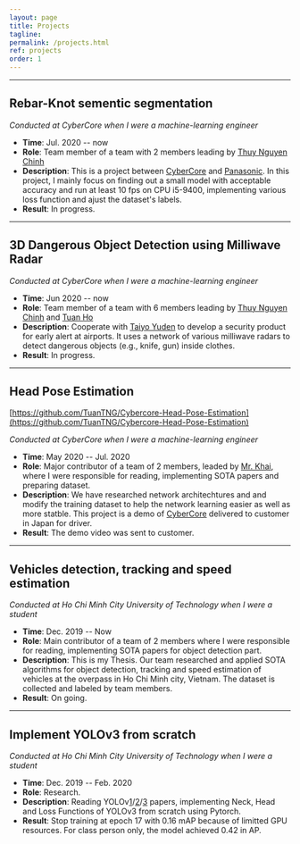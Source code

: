 ```yaml
---
layout: page
title: Projects
tagline: 
permalink: /projects.html
ref: projects
order: 1
---
```


------
## Rebar-Knot sementic segmentation
*Conducted at CyberCore when I were a machine-learning engineer*
* **Time**: Jul. 2020 -- now
* **Role**: Team member of a team with 2 members leading by [Thuy Nguyen Chinh](https://thuyngch.github.io/)
* **Description**: This is a project between [CyberCore](http://cybercore.co.jp/) and [Panasonic](https://panasonic.jp/). In this project, I mainly focus on finding out a small model with acceptable accuracy and run at least 10 fps on CPU i5-9400, implementing various loss function and ajust the dataset's labels.
* **Result**: In progress.

------
## 3D Dangerous Object Detection using Milliwave Radar
*Conducted at CyberCore when I were a machine-learning engineer*
* **Time**: Jun 2020 -- now
* **Role**: Team member of a team with 6 members leading by [Thuy Nguyen Chinh](https://thuyngch.github.io/) and [Tuan Ho](https://www.linkedin.com/in/tuan-ho-4bba81174/?originalSubdomain=vn)
* **Description**: Cooperate with [Taiyo Yuden](https://www.yuden.co.jp/eu/) to develop a security product for early alert at airports. It uses a network of various milliwave radars to detect dangerous objects (e.g., knife, gun) inside clothes.
* **Result**: In progress.

------
## Head Pose Estimation
[https://github.com/TuanTNG/Cybercore-Head-Pose-Estimation](https://github.com/TuanTNG/Cybercore-Head-Pose-Estimation)

*Conducted at CyberCore when I were a machine-learning engineer*
* **Time**: May 2020 -- Jul. 2020
* **Role**: Major contributor of a team of 2 members, leaded by [Mr. Khai](https://www.linkedin.com/in/nqkhai1706/?originalSubdomain=vn), where I were responsible for reading, implementing SOTA papers and preparing dataset.
* **Description**: We have researched network architechtures and and modify the training dataset to help the network learning easier as well as more statble. This project is a demo of [CyberCore](http://cybercore.co.jp/) delivered to customer in Japan for driver.
* **Result**: The demo video was sent to customer.

------
## Vehicles detection, tracking and speed estimation
*Conducted at Ho Chi Minh City University of Technology when I were a student*
* **Time**: Dec. 2019 -- Now
* **Role**: Main contributor of a team of 2 members where I were responsible for reading, implementing SOTA papers for object detection part.
* **Description**: This is my Thesis. Our team researched and applied SOTA algorithms for object detection, tracking and speed estimation of vehicles at the overpass in Ho Chi Minh city, Vietnam. The dataset is collected and labeled by team members. 
* **Result**: On going.

------
## Implement YOLOv3 from scratch
*Conducted at Ho Chi Minh City University of Technology when I were a student*
* **Time**: Dec. 2019 -- Feb. 2020
* **Role**: Research.
* **Description**: Reading YOLOv[1](https://arxiv.org/pdf/1506.02640.pdf)/[2](https://arxiv.org/pdf/1612.08242.pdf)/[3](https://pjreddie.com/media/files/papers/YOLOv3.pdf) papers, implementing Neck, Head and Loss Functions of YOLOv3 from scratch using Pytorch.
* **Result**: Stop training at epoch 17 with 0.16 mAP because of limitted GPU resources. For class person only, the model achieved 0.42 in AP.